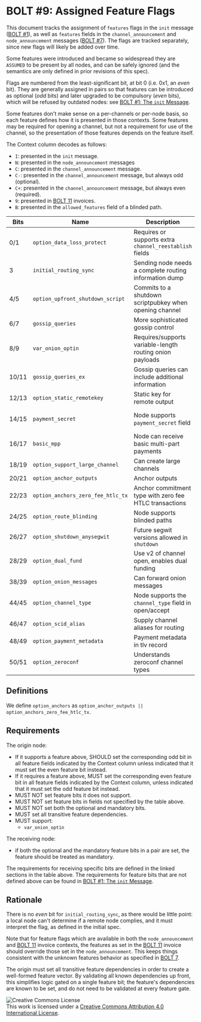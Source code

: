 # BOLT #9: Assigned Feature Flags

This document tracks the assignment of `features` flags in the `init`
message ([BOLT #1](01-messaging.md)), as well as `features` fields in
the `channel_announcement` and `node_announcement` messages ([BOLT
#7](07-routing-gossip.md)).  The flags are tracked separately, since
new flags will likely be added over time.

Some features were introduced and became so widespread they are `ASSUMED` to be present by all nodes, and can be safely ignored (and the semantics are only defined in prior revisions of this spec).

Flags are numbered from the least-significant bit, at bit 0 (i.e. 0x1,
an _even_ bit). They are generally assigned in pairs so that features
can be introduced as optional (_odd_ bits) and later upgraded to be compulsory
(_even_ bits), which will be refused by outdated nodes:
see [BOLT #1: The `init` Message](01-messaging.md#the-init-message).

Some features don't make sense on a per-channels or per-node basis, so
each feature defines how it is presented in those contexts.  Some
features may be required for opening a channel, but not a requirement
for use of the channel, so the presentation of those features depends
on the feature itself.

The Context column decodes as follows:

* `I`: presented in the `init` message.
* `N`: presented in the `node_announcement` messages
* `C`: presented in the `channel_announcement` message.
* `C-`: presented in the `channel_announcement` message, but always odd (optional).
* `C+`: presented in the `channel_announcement` message, but always even (required).
* `9`: presented in [BOLT 11](11-payment-encoding.md) invoices.
* `B`: presented in the `allowed_features` field of a blinded path.

| Bits  | Name                              | Description                                               | Context  | Dependencies              | Link                                                                  |
|-------|-----------------------------------|-----------------------------------------------------------|----------|---------------------------|-----------------------------------------------------------------------|
| 0/1   | `option_data_loss_protect`        | Requires or supports extra `channel_reestablish` fields   | IN       |                           | [BOLT #2][bolt02-retransmit]                                          |
| 3     | `initial_routing_sync`            | Sending node needs a complete routing information dump    | I        |                           | [BOLT #7][bolt07-sync]                                                |
| 4/5   | `option_upfront_shutdown_script`  | Commits to a shutdown scriptpubkey when opening channel   | IN       |                           | [BOLT #2][bolt02-open]                                                |
| 6/7   | `gossip_queries`                  | More sophisticated gossip control                         | IN       |                           | [BOLT #7][bolt07-query]                                               |
| 8/9   | `var_onion_optin`                 | Requires/supports variable-length routing onion payloads  | IN9      |                           | [Routing Onion Specification][bolt04]                                 |
| 10/11 | `gossip_queries_ex`               | Gossip queries can include additional information         | IN       | `gossip_queries`          | [BOLT #7][bolt07-query]                                               |
| 12/13 | `option_static_remotekey`         | Static key for remote output                              | IN       |                           | [BOLT #3](03-transactions.md)                                         |
| 14/15 | `payment_secret`                  | Node supports `payment_secret` field                      | IN9      | `var_onion_optin`         | [Routing Onion Specification][bolt04]                                 |
| 16/17 | `basic_mpp`                       | Node can receive basic multi-part payments                | IN9      | `payment_secret`          | [BOLT #4][bolt04-mpp]                                                 |
| 18/19 | `option_support_large_channel`    | Can create large channels                                 | IN       |                           | [BOLT #2](02-peer-protocol.md#the-open_channel-message)               |
| 20/21 | `option_anchor_outputs`           | Anchor outputs                                            | IN       | `option_static_remotekey` | [BOLT #3](03-transactions.md)                                         |
| 22/23 | `option_anchors_zero_fee_htlc_tx` | Anchor commitment type with zero fee HTLC transactions    | IN       | `option_static_remotekey` | [BOLT #3][bolt03-htlc-tx], [lightning-dev][ml-sighash-single-harmful] |
| 24/25 | `option_route_blinding`           | Node supports blinded paths                               | IN9      | `var_onion_optin`         | [BOLT #4](bolt04-route-blinding)                                      |
| 26/27 | `option_shutdown_anysegwit`       | Future segwit versions allowed in `shutdown`              | IN       |                           | [BOLT #2][bolt02-shutdown]                                            |
| 28/29 | `option_dual_fund`                | Use v2 of channel open, enables dual funding              | IN       |                           | [BOLT #2](02-peer-protocol.md)                                        |
| 38/39 | `option_onion_messages`           | Can forward onion messages                                | IN       |                           | [BOLT #7](04-onion-routing.md#onion-messages)                         |
| 44/45 | `option_channel_type`             | Node supports the `channel_type` field in open/accept     | IN       |                           | [BOLT #2](02-peer-protocol.md#the-open_channel-message)               |
| 46/47 | `option_scid_alias`               | Supply channel aliases for routing                        | IN       |                           | [BOLT #2][bolt02-channel-ready]                                       |
| 48/49 | `option_payment_metadata`         | Payment metadata in tlv record                            | 9        |                           | [BOLT #11](11-payment-encoding.md#tagged-fields)                      |
| 50/51 | `option_zeroconf`                 | Understands zeroconf channel types                        | IN       | `option_scid_alias`       | [BOLT #2][bolt02-channel-ready]                                       |

## Definitions

We define `option_anchors` as `option_anchor_outputs || option_anchors_zero_fee_htlc_tx`.

## Requirements

The origin node:
  * If it supports a feature above, SHOULD set the corresponding odd
    bit in all feature fields indicated by the Context column unless
	indicated that it must set the even feature bit instead.
  * If it requires a feature above, MUST set the corresponding even
    feature bit in all feature fields indicated by the Context column,
    unless indicated that it must set the odd feature bit instead.
  * MUST NOT set feature bits it does not support.
  * MUST NOT set feature bits in fields not specified by the table above.
  * MUST NOT set both the optional and mandatory bits.
  * MUST set all transitive feature dependencies.
  * MUST support:
    * `var_onion_optin`

The receiving node:
  * if both the optional and the mandatory feature bits in a pair are set,
  the feature should be treated as mandatory.

The requirements for receiving specific bits are defined in the linked sections in the table above.
The requirements for feature bits that are not defined
above can be found in [BOLT #1: The `init` Message](01-messaging.md#the-init-message).

## Rationale

There is no _even_ bit for `initial_routing_sync`, as there would be little
point: a local node can't determine if a remote node complies, and it must
interpret the flag, as defined in the initial spec.

Note that for feature flags which are available in both the `node_announcement`
and [BOLT 11](11-payment-encoding.md) invoice contexts, the features as set in
the [BOLT 11](11-payment-encoding.md) invoice should override those set in the
`node_announcement`. This keeps things consistent with the unknown features
behavior as specified in [BOLT 7](07-routing-gossip.md#the-node_announcement-message).

The origin must set all transitive feature dependencies in order to create a
well-formed feature vector. By validating all known dependencies up front, this
simplifies logic gated on a single feature bit; the feature's dependencies are
known to be set, and do not need to be validated at every feature gate.

![Creative Commons License](https://i.creativecommons.org/l/by/4.0/88x31.png "License CC-BY")
<br>
This work is licensed under a [Creative Commons Attribution 4.0 International License](http://creativecommons.org/licenses/by/4.0/).

[bolt02-retransmit]: 02-peer-protocol.md#message-retransmission
[bolt02-open]: 02-peer-protocol.md#the-open_channel-message
[bolt03-htlc-tx]: 03-transactions.md#htlc-timeout-and-htlc-success-transactions
[bolt02-shutdown]: 02-peer-protocol.md#closing-initiation-shutdown
[bolt02-channel-ready]: 02-peer-protocol.md#the-channel_ready-message
[bolt04]: 04-onion-routing.md
[bolt07-sync]: 07-routing-gossip.md#initial-sync
[bolt07-query]: 07-routing-gossip.md#query-messages
[bolt04-mpp]: 04-onion-routing.md#basic-multi-part-payments
[bolt04-route-blinding]: 04-onion-routing.md#route-blinding
[ml-sighash-single-harmful]: https://lists.linuxfoundation.org/pipermail/lightning-dev/2020-September/002796.html
